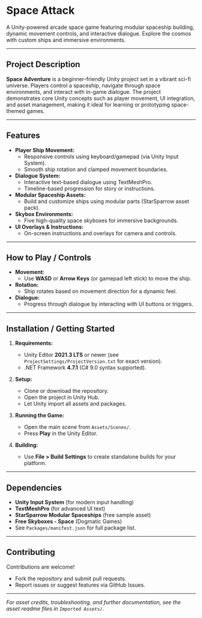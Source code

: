 # Space Attack

A Unity-powered arcade space game featuring modular spaceship building, dynamic movement controls, and interactive dialogue. Explore the cosmos with custom ships and immersive environments.

---

## Project Description

**Space Adventure** is a beginner-friendly Unity project set in a vibrant sci-fi universe. Players control a spaceship, navigate through space environments, and interact with in-game dialogue. The project demonstrates core Unity concepts such as player movement, UI integration, and asset management, making it ideal for learning or prototyping space-themed games.

---

## Features

- **Player Ship Movement:**  
  - Responsive controls using keyboard/gamepad (via Unity Input System).
  - Smooth ship rotation and clamped movement boundaries.
- **Dialogue System:**  
  - Interactive text-based dialogue using TextMeshPro.
  - Timeline-based progression for story or instructions.
- **Modular Spaceship Assets:**  
  - Build and customize ships using modular parts (StarSparrow asset pack).
- **Skybox Environments:**  
  - Five high-quality space skyboxes for immersive backgrounds.
- **UI Overlays & Instructions:**  
  - On-screen instructions and overlays for camera and controls.

---

## How to Play / Controls

- **Movement:**  
  - Use **WASD** or **Arrow Keys** (or gamepad left stick) to move the ship.
- **Rotation:**  
  - Ship rotates based on movement direction for a dynamic feel.
- **Dialogue:**  
  - Progress through dialogue by interacting with UI buttons or triggers.

---

## Installation / Getting Started

1. **Requirements:**  
   - Unity Editor **2021.3 LTS** or newer (see `ProjectSettings/ProjectVersion.txt` for exact version).
   - .NET Framework **4.7.1** (C# 9.0 syntax supported).

2. **Setup:**  
   - Clone or download the repository.
   - Open the project in Unity Hub.
   - Let Unity import all assets and packages.

3. **Running the Game:**  
   - Open the main scene from `Assets/Scenes/`.
   - Press **Play** in the Unity Editor.

4. **Building:**  
   - Use **File > Build Settings** to create standalone builds for your platform.

---

## Dependencies

- **Unity Input System** (for modern input handling)
- **TextMeshPro** (for advanced UI text)
- **StarSparrow Modular Spaceships** (free sample asset)
- **Free Skyboxes - Space** (Dogmatic Games)
- See `Packages/manifest.json` for full package list.

---

## Contributing

Contributions are welcome!  
- Fork the repository and submit pull requests.
- Report issues or suggest features via GitHub Issues.

---

*For asset credits, troubleshooting, and further documentation, see the asset readme files in `Imported Assets/`.*
